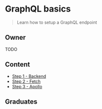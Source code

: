 # GraphQL basics

> Learn how to setup a GraphQL endpoint

## Owner

TODO

## Content

- [Step 1 - Backend](step1/)
- [Step 2 - Fetch](step2/)
- [Step 3 - Apollo](step3/)

## Graduates
